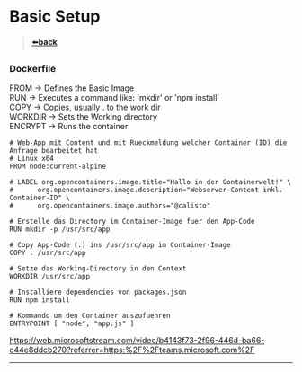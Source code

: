 # Basic Setup

> [⬅️**back**](./README.md)

### Dockerfile

FROM    -> Defines the Basic Image  
RUN     -> Executes a command like: 'mkdir' or 'npm install'  
COPY    -> Copies, usually . to the work dir  
WORKDIR -> Sets the Working directory  
ENCRYPT -> Runs the container  

```
# Web-App mit Content und mit Rueckmeldung welcher Container (ID) die Anfrage bearbeitet hat
# Linux x64
FROM node:current-alpine

# LABEL org.opencontainers.image.title="Hallo in der Containerwelt!" \
#      org.opencontainers.image.description="Webserver-Content inkl. Container-ID" \
#      org.opencontainers.image.authors="@calisto"

# Erstelle das Directory im Container-Image fuer den App-Code
RUN mkdir -p /usr/src/app

# Copy App-Code (.) ins /usr/src/app im Container-Image
COPY . /usr/src/app

# Setze das Working-Directory in den Context
WORKDIR /usr/src/app

# Installiere dependencies von packages.json
RUN npm install

# Kommando um den Container auszufuehren
ENTRYPOINT [ "node", "app.js" ]
```
https://web.microsoftstream.com/video/b4143f73-2f96-446d-ba66-c44e8ddcb270?referrer=https:%2F%2Fteams.microsoft.com%2F


---

